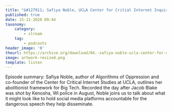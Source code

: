 ```yaml
---
title: "&#127911; Safiya Noble, UCLA Center for Critial Internet Inquiry"
published: true
date: 15-11-2020 09:44
taxonomy:
    category:
        - stream
    tag:
        - podcasts
header_image: '0'
theurl: https://archive.org/download/04.-safiya-noble-ucla-center-for-critical-internet-inquiry/04.%20Safiya%20Noble%2C%20UCLA%20Center%20for%20Critical%20Internet%20Inquiry.mp3
image: artwork-resized.png
template: listen
--- 
```

Episode summary: Safiya Noble, author of Algorithms of Oppression and co-founder of the Center for Critical Internet Studies at UCLA, outlines her abolitionist framework for Big Tech. Recorded the day after Jacob Blake was shot by Kenosha, WI police in August, Noble joins us to talk about what it might look like to hold social media platforms accountable for the dangerous speech they help disseminate.
